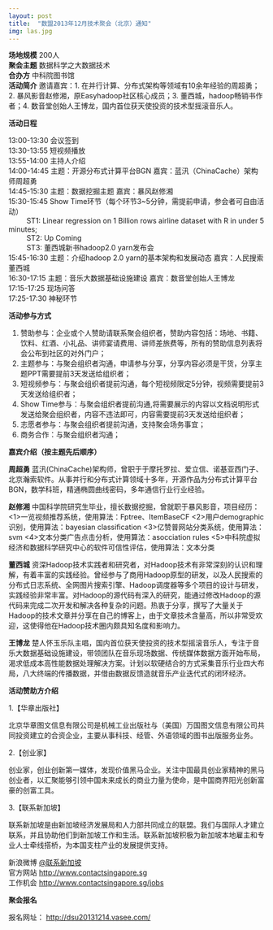 ```yaml
---
layout: post
title:  "数盟2013年12月技术聚会（北京）通知"
img: las.jpg
---
```



**场地规模** 200人  
**聚会主题** 数据科学之大数据技术  
**合办方** 中科院图书馆  
**活动简介** 邀请嘉宾：1. 在并行计算、分布式架构等领域有10余年经验的周超勇；2. 暴风影音赵修湘，原Easyhadoop社区核心成员；3. 董西城，hadoop畅销书作者；4. 数音堂创始人王博龙，国内首位获天使投资的技术型摇滚音乐人。

<!-- more -->

**活动日程**

13:00-13:30   会议签到  
13:30-13:55   短视频播放  
13:55-14:00   主持人介绍  
14:00-14:45   主题：开源分布式计算平台BGN  嘉宾：蓝汛（ChinaCache）架构师周超勇  
14:45-15:30   主题：数据挖掘主题 嘉宾：暴风赵修湘  
15:30-15:45   Show Time环节（每个环节3~5分钟，需提前申请，参会者可自由活动）  
&nbsp;&nbsp;&nbsp;&nbsp;&nbsp;&nbsp;&nbsp;&nbsp; ST1: Linear regression on 1 Billion rows airline dataset with R in under 5 minutes;  
&nbsp;&nbsp;&nbsp;&nbsp;&nbsp;&nbsp;&nbsp;&nbsp; ST2: Up Coming  
&nbsp;&nbsp;&nbsp;&nbsp;&nbsp;&nbsp;&nbsp;&nbsp; ST3: 董西城新书hadoop2.0 yarn发布会  
15:45-16:30   主题：介绍hadoop 2.0 yarn的基本架构和发展动态 嘉宾：人民搜索董西城  
16:30-17:15   主题：音乐大数据基础设施建设 嘉宾：数音堂创始人王博龙  
17:15-17:25   现场问答  
17:25-17:30   神秘环节  

**活动参与方式** 

1. 赞助参与：企业或个人赞助请联系聚会组织者，赞助内容包括：场地、书籍、饮料、红酒、小礼品、讲师宴请费用、讲师差旅费等，所有的赞助信息列表将会公布到社区的对外门户；
2. 主题参与：与聚会组织者沟通，申请参与分享，分享内容必须是干货，分享主题PPT需要提前3天发送给组织者；
3. 短视频参与：与聚会组织者提前沟通，每个短视频限定5分钟，视频需要提前3天发送给组织者；
4. Show Time参与：与聚会组织者提前沟通,将需要展示的内容以文档说明形式发送给聚会组织者，内容不违法即可，内容需要提前3天发送给组织者；
5. 志愿者参与：与聚会组织者提前沟通，支持聚会场务事宜；
6. 商务合作：与聚会组织者沟通；

**嘉宾介绍（按主题先后顺序）**

**周超勇**  蓝汛(ChinaCache)架构师，曾职于于摩托罗拉、爱立信、诺基亚西门子、北京瀚索软件。从事并行和分布式计算领域十多年，开源作品为分布式计算平台BGN，数学科班，精通椭圆曲线密码，多年通信行业行业经验。

**赵修湘** 中国科学院研究生毕业，擅长数据挖掘，曾就职于暴风影音，项目经历：<1>一览视频推荐系统，使用算法：Fptree、ItemBaseCF <2>用户demographic识别，使用算法：bayesian classification <3>亿赞普网站分类系统，使用算法：svm <4>文本分类广告点击分析，使用算法：asocciation rules <5>中科院虚拟经济和数据科学研究中心的软件可信性评估，使用算法：文本分类

**董西城** 资深Hadoop技术实践者和研究者，对Hadoop技术有非常深刻的认识和理解，有着丰富的实践经验。曾经参与了商用Hadoop原型的研发，以及人民搜索的分布式日志系统、全网图片搜索引擎、Hadoop调度器等多个项目的设计与研发，实践经验非常丰富。对Hadoop的源代码有深入的研究，能通过修改Hadoop的源代码来完成二次开发和解决各种复杂的问题。热衷于分享，撰写了大量关于Hadoop的技术文章并分享在自己的博客上，由于文章技术含量高，所以非常受欢迎，这使得他在Hadoop技术圈内颇具知名度和影响力。

**王博龙** 楚人怀玉乐队主唱，国内首位获天使投资的技术型摇滚音乐人，专注于音乐大数据基础设施建设，带领团队在音乐现场数据、传统媒体数据方面开始布局，渴求低成本高性能数据处理解决方案。计划以软硬结合的方式采集音乐行业四大布局，八大终端的传播数据，并借由数据反馈造就音乐产业迭代式的闭环经济。

**活动赞助方介绍**

1.【华章出版社】

  北京华章图文信息有限公司是机械工业出版社与（美国）万国图文信息有限公司共同投资建立的合资企业，主要从事科技、经管、外语领域的图书出版服务业务。

2.【创业家】

创业家，创业创新第一媒体，发现价值黑马企业。关注中国最具创业家精神的黑马创业者，以汇聚能够引领中国未来成长的商业力量为使命，是中国商界阳光创新富豪的创富工具。

3.【联系新加坡】

联系新加坡是由新加坡经济发展局和人力部共同成立的联盟。我们与国际人才建立联系，并且协助他们到新加坡工作和生活。联系新加坡积极为新加坡本地雇主和专业人士牵线搭桥，为本国支柱产业的发展提供支持。

新浪微博 [@联系新加坡](http://e.weibo.com/contactsingapore)  
官方网站 <http://www.contactsingapore.sg>  
工作机会 <http://www.contactsingapore.sg/jobs>  

**聚会报名**

报名网址： <http://dsu20131214.vasee.com/>